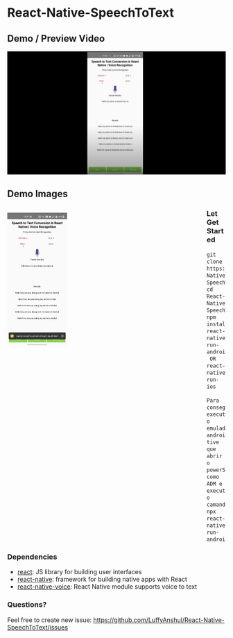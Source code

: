 # React-Native-SpeechToText

## Demo / Preview Video

[![Youtube Video Demo](/demoImages/youtube.png)](https://www.youtube.com/watch?v=J1W60ks-4a0)

## Demo Images

<p style="float: left">
    <img src="/demoImages/img1.jpg" width="30%" /
</p>


### Let Get Started

    git clone https://github.com/LuffyAnshul/React-Native-SpeechToText.git
    cd React-Native-SpeechToText
    npm install
    react-native run-android
     OR 
    react-native run-ios

    Para conseguir executar o emulador android, tive que abrir o powerShell como ADM e executar o camando:
    npx react-native run-android

### Dependencies

- [react](https://github.com/facebook/react): JS library for building user interfaces
- [react-native](https://github.com/facebook/react-native): framework for building native apps with React
- [react-native-voice](https://github.com/react-native-voice/voice): React Native module supports voice to text

### Questions? 

Feel free to create new issue: https://github.com/LuffyAnshul/React-Native-SpeechToText/issues
